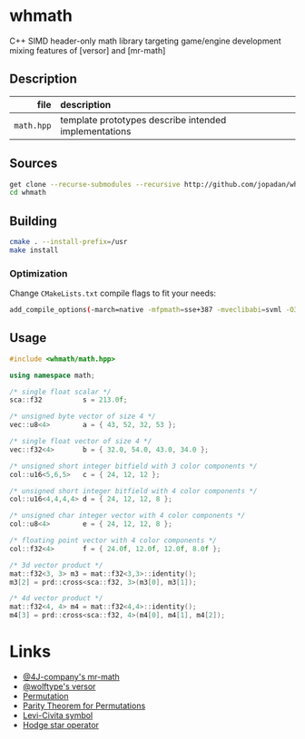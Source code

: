 # whmath

C++ SIMD header-only math library targeting game/engine development mixing features of [versor] and [mr-math]

## Description

| file      | description                                                        |
| ----:     | :---                                                               |
|`math.hpp`   |template prototypes describe intended implementations               |

## Sources

```sh
get clone --recurse-submodules --recursive http://github.com/jopadan/whmath
cd whmath
```

## Building

```sh
cmake . --install-prefix=/usr
make install
```

### Optimization

Change `CMakeLists.txt` compile flags to fit your needs:
```sh
add_compile_options(-march=native -mfpmath=sse+387 -mveclibabi=svml -O3)
```

## Usage

```c++
#include <whmath/math.hpp>

using namespace math;

/* single float scalar */
sca::f32          s = 213.0f;

/* unsigned byte vector of size 4 */
vec::u8<4>        a = { 43, 52, 32, 53 };

/* single float vector of size 4 */
vec::f32<4>       b = { 32.0, 54.0, 43.0, 34.0 };

/* unsigned short integer bitfield with 3 color components */
col::u16<5,6,5>   c = { 24, 12, 12 };

/* unsigned short integer bitfield with 4 color components */
col::u16<4,4,4,4> d = { 24, 12, 12, 8 };

/* unsigned char integer vector with 4 color components */
col::u8<4>        e = { 24, 12, 12, 8 };

/* floating point vector with 4 color components */
col::f32<4>       f = { 24.0f, 12.0f, 12.0f, 8.0f };

/* 3d vector product */
mat::f32<3, 3> m3 = mat::f32<3,3>::identity();
m3[2] = prd::cross<sca::f32, 3>(m3[0], m3[1]);

/* 4d vector product */
mat::f32<4, 4> m4 = mat::f32<4,4>::identity();
m4[3] = prd::cross<sca::f32, 4>(m4[0], m4[1], m4[2]);


```

# Links

- [@4J-company's mr-math](https://github.com/4J-company/mr-math/)
- [@wolftype's versor](https://github.com/wolftype/versor/)
- [Permutation](https://en.wikipedia.org/wiki/Permutation)
- [Parity Theorem for Permutations](https://maa.org/book/export/html/115646)
- [Levi-Civita symbol](https://en.wikipedia.org/wiki/Levi-Civita_symbol)
- [Hodge star operator](https://en.wikipedia.org/wiki/Hodge_star_operator)
